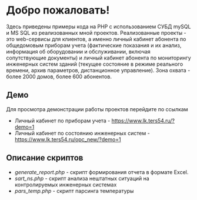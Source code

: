 # Добро пожаловать!

Здесь  приведены примеры кода на PHP с использованием СУБД mySQL и MS SQL из реализованных мной проектов.
Реализованные проекты - это web-сервисы для клиентов, а именно личный кабинет абонента по общедомовым приборам учета (фактические показания и их анализ, информация об оборудовании и обслуживании, включая сопутствующие документы) и личный кабинет абонента по мониторингу инженерных систем зданий (текущее состояние в режиме реального времени, архив параметров, дистанционное управление). Зона охвата - более 2000 домов, более 600 абонентов.

## Демо

Для просмотра демонстрации  работы проектов перейдите по ссылкам

 - Личный кабинет по приборам учета - https://www.lk.ters54.ru/?demo=1
 - Личный кабинет по состоянию инженерных систем - https://www.lk.ters54.ru/opc_new/?demo=1
    
## Описание скриптов
 - *generate_report.php* -  скрипт формирования отчета в формате Excel.
 - *sart_ns.php* - скрипт анализа нештатных ситуаций на контролируемых инженерных системах 
 - *pars_temp.php* - скрипт парсинга температуры
